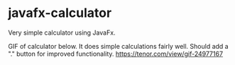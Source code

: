 # javafx-calculator

Very simple calculator using JavaFx.

GIF of calculator below.
It does simple calculations fairly well. Should add a "." button for improved functionality.
https://tenor.com/view/gif-24977167
